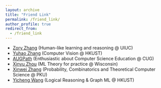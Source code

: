 ```yaml
---
layout: archive
title: "Friend Link"
permalink: /friend_link/
author_profile: true
redirect_from:
  - /friend_link
---
```


- [Zory Zhang](https://zoryzhang.notion.site/Zory-Zhang-s-Webpage-f1e7acc889b94403b0fa710049f91ad7) (Human-like learning and reasoning @ UIUC) 
- [Yuhao Zhang](https://yzhanglp.com/) (Computer Vision @ HKUST)
- [AUGPath](https://shzaiz.github.io) (Enthusiastic about Computer Science Education @ CUG)
- [Xinyu Zhou](https://www.xinyuzhou.me/home) (ML Theory for practice @ Wisconsin)
- [Xinwei Zhang](https://xinweizhang.notion.site/Xinwei-Zhang-dbb1693e87f74eeb9df381d89c9d55cf) (Probability, Combinatorics and Theoretical Computer Science @ PKU)
- [Yicheng Wang](https://ywangmy.github.io/index.html) (Logical Reasoning & Graph ML @ HKUST)
